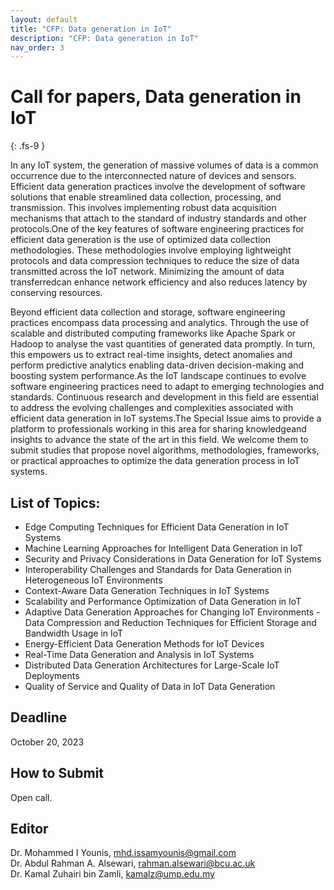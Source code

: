 ```yaml
---
layout: default
title: "CFP: Data generation in IoT"
description: "CFP: Data generation in IoT"
nav_order: 3
---
```


# Call for papers, Data generation in IoT
{: .fs-9 }

In any IoT system, the generation of massive volumes of data is a common occurrence due to the
interconnected nature of devices and sensors. Efficient data generation practices involve the
development of software solutions that enable streamlined data collection, processing, and
transmission. This involves implementing robust data acquisition mechanisms that attach to the
standard of industry standards and other protocols.One of the key features of software engineering
practices for efficient data generation is the use of optimized data collection methodologies. These
methodologies involve employing lightweight protocols and data compression techniques to reduce
the size of data transmitted across the IoT network. Minimizing the amount of data transferredcan
enhance network efficiency and also reduces latency by conserving resources.

Beyond efficient data collection and storage, software engineering practices encompass data
processing and analytics. Through the use of scalable and distributed computing frameworks like
Apache Spark or Hadoop to analyse the vast quantities of generated data promptly. In turn, this
empowers us to extract real-time insights, detect anomalies and perform predictive analytics enabling
data-driven decision-making and boosting system performance.As the IoT landscape continues to
evolve software engineering practices need to adapt to emerging technologies and standards.
Continuous research and development in this field are essential to address the evolving challenges and
complexities associated with efficient data generation in IoT systems.The Special Issue aims to
provide a platform to professionals working in this area for sharing knowledgeand insights to advance
the state of the art in this field. We welcome them to submit studies that propose novel algorithms,
methodologies, frameworks, or practical approaches to optimize the data generation process in IoT
systems.

## List of Topics:

- Edge Computing Techniques for Efficient Data Generation in IoT Systems
-  Machine Learning Approaches for Intelligent Data Generation in IoT
- Security and Privacy Considerations in Data Generation for IoT Systems
- Interoperability Challenges and Standards for Data Generation in Heterogeneous IoT Environments
- Context-Aware Data Generation Techniques in IoT Systems
- Scalability and Performance Optimization of Data Generation in IoT
- Adaptive Data Generation Approaches for Changing IoT Environments
-Data Compression and Reduction Techniques for Efficient Storage and Bandwidth Usage in IoT
- Energy-Efficient Data Generation Methods for IoT Devices
- Real-Time Data Generation and Analysis in IoT Systems
- Distributed Data Generation Architectures for Large-Scale IoT Deployments
- Quality of Service and Quality of Data in IoT Data Generation

## Deadline

October 20, 2023

## How to Submit

Open call.


## Editor

Dr. Mohammed I Younis, mhd.issamyounis@gmail.com   
Dr. Abdul Rahman A. Alsewari, rahman.alsewari@bcu.ac.uk    
Dr. Kamal Zuhairi bin Zamli,  kamalz@ump.edu.my    
